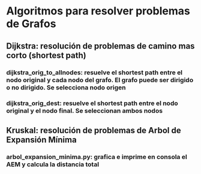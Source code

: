 # Algoritmos para resolver problemas de Grafos

## Dijkstra: resolución de problemas de camino mas corto (shortest path)

### dijkstra_orig_to_allnodes: resuelve el shortest path entre el nodo original y cada nodo del grafo. El grafo puede ser dirigido o no dirigido. Se selecciona nodo origen

### dijkstra_orig_dest: resuelve el shortest path entre el nodo original y el nodo final. Se seleccionan ambos nodos

##

## Kruskal: resolución de problemas de Arbol de Expansión Mínima

### arbol_expansion_minima.py: grafica e imprime en consola el AEM y calcula la distancia total

